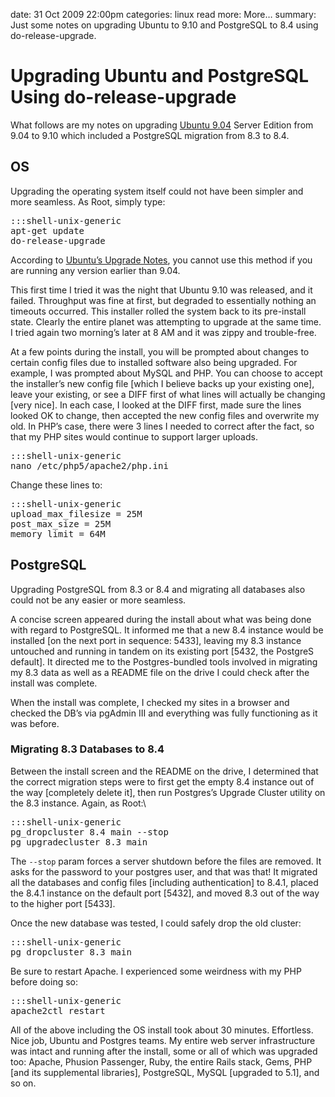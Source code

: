 date: 31 Oct 2009 22:00pm
categories: linux
read more: More&#8230;
summary: Just some notes on upgrading Ubuntu to 9.10 and PostgreSQL to 8.4 using do-release-upgrade.

# Upgrading Ubuntu and PostgreSQL Using do-release-upgrade
	
What follows are my notes on upgrading [Ubuntu 9.04](http://www.ubuntu.com/) Server Edition from 9.04 to 9.10 which included a PostgreSQL migration from 8.3 to 8.4.	

## OS

Upgrading the operating system itself could not have been simpler and more seamless.  As Root, simply type:

<pre>:::shell-unix-generic
apt-get update
do-release-upgrade
</pre>

According to [Ubuntu&#8217;s Upgrade Notes](http://www.ubuntu.com/getubuntu/upgrading), you cannot use this method if you are running any version earlier than 9.04.

This first time I tried it was the night that Ubuntu 9.10 was released, and it failed.  Throughput was fine at first, but degraded to essentially nothing an timeouts occurred.  This installer rolled the system back to its pre-install state.  Clearly the entire planet was attempting to upgrade at the same time.  I tried again two morning&#8217;s later at 8 AM and it was zippy and trouble-free.

At a few points during the install, you will be prompted about changes to certain config files due to installed software also being upgraded.  For example, I was prompted about MySQL and PHP.  You can choose to accept the installer&#8217;s new config file \[which I believe backs up your existing one\], leave your existing, or see a DIFF first of what lines will actually be changing \[very nice\].  In each case, I looked at the DIFF first, made sure the lines looked OK to change, then accepted the new config files and overwrite my old.  In PHP&#8217;s case, there were 3 lines I needed to correct after the fact, so that my PHP sites would continue to support larger uploads.

<pre>:::shell-unix-generic
nano /etc/php5/apache2/php.ini
</pre>

Change these lines to:

<pre>:::shell-unix-generic
upload_max_filesize = 25M
post_max_size = 25M
memory_limit = 64M
</pre>

## PostgreSQL

Upgrading PostgreSQL from 8.3 or 8.4 and migrating all databases also could not be any easier or more seamless.

A concise screen appeared during the install about what was being done with regard to PostgreSQL.  It informed me that a new 8.4 instance would be installed \[on the next port in sequence: 5433\], leaving my 8.3 instance untouched and running in tandem on its existing port \[5432, the PostgreS default\].  It directed me to the Postgres-bundled tools involved in migrating my 8.3 data as well as a README file on the drive I could check after the install was complete.

When the install was complete, I checked my sites in a browser and checked the DB&#8217;s via pgAdmin III and everything was fully functioning as it was before.

### Migrating 8.3 Databases to 8.4

Between the install screen and the README on the drive, I determined that the correct migration steps were to first get the empty 8.4 instance out of the way \[completely delete it\], then run Postgres&#8217;s Upgrade Cluster utility on the 8.3 instance.  Again, as Root:\

<pre>:::shell-unix-generic
pg_dropcluster 8.4 main --stop
pg_upgradecluster 8.3 main
</pre>

The `--stop` param forces a server shutdown before the files are removed.  It asks for the password to your postgres user, and that was that!  It migrated all the databases and config files \[including authentication\] to 8.4.1, placed the 8.4.1 instance on the default port \[5432\], and moved 8.3 out of the way to the higher port \[5433\].

Once the new database was tested, I could safely drop the old cluster:

<pre>:::shell-unix-generic
pg_dropcluster 8.3 main
</pre>

Be sure to restart Apache.  I experienced some weirdness with my PHP before doing so:

<pre>:::shell-unix-generic
apache2ctl restart
</pre>

All of the above including the OS install took about 30 minutes.  Effortless.  Nice job, Ubuntu and Postgres teams.  My entire web server infrastructure was intact and running after the install, some or all of which was upgraded too: Apache, Phusion Passenger, Ruby, the entire Rails stack, Gems, PHP \[and its supplemental libraries\], PostgreSQL, MySQL \[upgraded to 5.1\], and so on.
